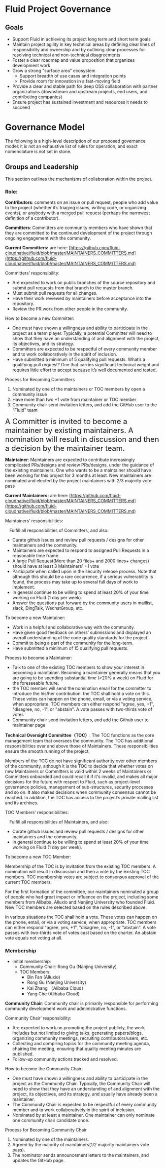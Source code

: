 # Fluid Project Governance 

## Goals
* Support Fluid in achieving its project long term and short term goals 
* Maintain project agility in key technical areas by defining clear lines of responsibility and ownership and by outlining clear processes for resolving technical and non-technical disagreements
* Foster a clear roadmap and value proposition that organizes development work
* Grow a strong "surface area" ecosystem 
  - Support breadth of use cases and integration points
  - Provide room for innovation in a fast-moving field
* Provide a clear and stable path for deep OSS collaboration with partner organizations (downstream and upstream projects, end users, and contributing companies)
* Ensure project has sustained investment and resources it needs to succeed 

# Governance Model
The following is a high-level description of our proposed governance model: it is not an exhaustive list of rules for operation, and exact nomenclature is not set in stone. 

## Groups and Leadership
This section outlines the mechanisms of collaboration within the project. 

###  Role:

**Contributors**: comments on an issue or pull request, people who add value to the project (whether it’s triaging issues, writing code, or organizing events), or anybody with a merged pull request (perhaps the narrowest definition of a contributor).

**Committers**: Committers are community members who have shown that they are committed to the continued development of the project through ongoing engagement with the community. 

**Current Committers:**  are  here: [https://github.com/fluid-cloudnative/fluid/blob/master/MAINTAINERS_COMMITTERS.md](https://github.com/fluid-cloudnative/fluid/blob/master/MAINTAINERS_COMMITTERS.md)

Committers’ responsibility:
* Are expected to work on public branches of the source repository and submit pull requests from that branch to the master branch.
* Must submit pull requests for all changes.
* Have their work reviewed by maintainers before acceptance into the repository.
* Review the PR work from other people in the community.

How to become a new Committer:
* One must have shown a willingness and ability to participate in the project as a team player. Typically, a potential Committer will need to show that they have an understanding of and alignment with the project, its objectives, and its strategy.
* Committers are expected to be respectful of every community member and to work collaboratively in the spirit of inclusion.
* Have submitted a minimum of 5 qualifying pull requests. What’s a qualifying pull request? One that carries significant technical weight and requires little effort to accept because it’s well documented and tested.

Process for Becoming Committers
1. Nominated by one of the maintainers or TOC members by open a community issue
2. Have more than two +1 vote from maintainer or TOC member
3. Community chair send invitation letters, and add the GitHub user to the “Fluid” team

<font size=5>A Committer is invited to become a maintainer by existing maintainers. A nomination will result in discussion and then a decision by the maintainer team.</font>

**Maintainer**: Maintainers are expected to contribute increasingly complicated PRs/designs and review PRs/designs, under the guidance of the existing maintainers. One who wants to be a maintainer should have been working for this project for 3 months at least. New maintainers are nominated and elected by the project maintainers with 2/3 majority vote pass

**Current Maintainers:**  are  here: [https://github.com/fluid-cloudnative/fluid/blob/master/MAINTAINERS_COMMITTERS.md](https://github.com/fluid-cloudnative/fluid/blob/master/MAINTAINERS_COMMITTERS.md)

Maintainers’ responsibilities:

&emsp;Fulfill all responsibilities of Committers, and also:
* Curate github issues and review pull requests / designs for other maintainers and the community.
* Maintainers are expected to respond to assigned Pull Requests in a reasonable time frame.
* A large Pull Request(More than 20 files+ and 2000 lines+ changes) should have at least 3 Maintainers' +1 vote
* Participate when called upon in the security release process. Note that although this should be a rare occurrence, if a serious vulnerability is found, the process may take up to several full days of work to implement.
* In general continue to be willing to spend at least 20% of your time working on Fluid (1 day per week).
* Answer the questions put forward by the community users in maillist, slack, DingTalk, WechatGroup, etc.

To become a new Maintainer:
* Work in a helpful and collaborative way with the community.
* Have given good feedback on others’ submissions and displayed an overall understanding of the code quality standards for the project.
* Commit to being a part of the community for the long-term.
* Have submitted a minimum of 15 qualifying pull requests.

Process to become a Maintainer:
* Talk to one of the existing TOC members to show your interest in becoming a maintainer. Becoming a maintainer generally means that you are going to be spending substantial time (>20% a week) on Fluid for the foreseeable future.
* the TOC member will send the nomination email for the committer to introduce the his/her contribution. the TOC shall hold a vote on this. These votes can happen on the phone, email, or via a voting service, when appropriate. TOC members can either respond "agree, yes, +1", "disagree, no, -1", or "abstain". A vote passes with two-thirds vote of votes
* Community chair send invitation letters, and add the Github user to maintainer page

**Technical Oversight Committee（TOC）**:  The TOC functions as the core management team that oversees the community. The TOC has additional responsibilities over and above those of Maintainers. These responsibilities ensure the smooth running of the project.

Members of the TOC do not have significant authority over other members of the community, although it is the TOC to decide that whether votes on new Maintainers or Committers is valid within 2 weeks of Maintainers or Committers onboarded and could recall it if it's invalid, and makes all major decisions for the future with respect to Fluid, such as project-level governance policies, management of sub-structures, security processes and so on. It also makes decisions when community consensus cannot be reached. In addition, the TOC has access to the project’s private mailing list and its archives.

TOC Members’ responsibilities:

&emsp;Fulfill all responsibilities of Maintainers, and also:
* Curate github issues and review pull requests / designs for other maintainers and the community.
* In general continue to be willing to spend at least 20% of your time working on Fluid (1 day per week).

To become a new TOC Member:

Membership of the TOC is by invitation from the existing TOC members. A nomination will result in discussion and then a vote by the existing TOC members. TOC membership votes are subject to consensus approval of the current TOC members.

For the first formation of the committee, our maintainers nominated a group of people who had great impact or influence on the project, including some members from Alibaba, Alluxio and Nanjing University who founded Fluid. New TOC members are selected based on the rules described above.

In various situations the TOC shall hold a vote. These votes can happen on the phone, email, or via a voting service, when appropriate. TOC members can either respond "agree, yes, +1", "disagree, no, -1", or "abstain". A vote passes with two-thirds vote of votes cast based on the charter. An abstain vote equals not voting at all.

### Membership 
- Initial membership:
   - Community Chair: Rong Gu (Nanjing University) 
   - TOC Members:
      - Bin Fan (Alluxio)
      - Rong Gu (Nanjing University)
      - Kai Zhang （Alibaba Cloud）
      - Yang Che (Alibaba Cloud)

**Community Chair**: Community chair is primarily responsible for performing community development work and administrative functions.

Community Chair’ responsibility:
* Are expected to work on promoting the project publicly, the work includes but not limited to giving talks, generating papers/blogs, organizing community meetings, recruiting contributors/users, etc.
* Collecting and compiling topics for the community meeting agenda, chairing the meeting, ensuring that quality meeting minutes are published.
* Follow-up community actions tracked and resolved.

How to become the Community Chair:
* One must have shown a willingness and ability to participate in the project as the Community Chair. Typically, the Community Chair will need to show that they have an understanding of and alignment with the project, its objectives, and its strategy, and usually have already been a maintainer.
* The Community Chair is expected to be respectful of every community member and to work collaboratively in the spirit of inclusion.
* Nominated by at least a maintainer. One maintainer can only nominate one community chair candidate once.

Process for Becoming Community Chair
1. Nominated by one of the maintainers.
2. Agreed by the majority of maintainers(1/2 majority maintainers vote pass).
3. The nominator sends announcement letters to the maintainers, and updates the GitHub page.

